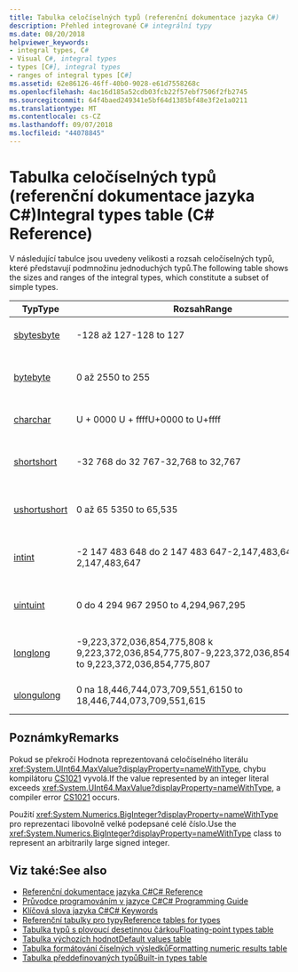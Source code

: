 ```yaml
---
title: Tabulka celočíselných typů (referenční dokumentace jazyka C#)
description: Přehled integrované C# integrální typy
ms.date: 08/20/2018
helpviewer_keywords:
- integral types, C#
- Visual C#, integral types
- types [C#], integral types
- ranges of integral types [C#]
ms.assetid: 62e86126-46ff-40b0-9028-e61d7558268c
ms.openlocfilehash: 4ac16d185a52cdb03fcb22f57ebf7506f2fb2745
ms.sourcegitcommit: 64f4baed249341e5bf64d1385bf48e3f2e1a0211
ms.translationtype: MT
ms.contentlocale: cs-CZ
ms.lasthandoff: 09/07/2018
ms.locfileid: "44078845"
---
```

# <a name="integral-types-table-c-reference"></a><span data-ttu-id="f1bac-103">Tabulka celočíselných typů (referenční dokumentace jazyka C#)</span><span class="sxs-lookup"><span data-stu-id="f1bac-103">Integral types table (C# Reference)</span></span>

<span data-ttu-id="f1bac-104">V následující tabulce jsou uvedeny velikosti a rozsah celočíselných typů, které představují podmnožinu jednoduchých typů.</span><span class="sxs-lookup"><span data-stu-id="f1bac-104">The following table shows the sizes and ranges of the integral types, which constitute a subset of simple types.</span></span>  
  
|<span data-ttu-id="f1bac-105">Typ</span><span class="sxs-lookup"><span data-stu-id="f1bac-105">Type</span></span>|<span data-ttu-id="f1bac-106">Rozsah</span><span class="sxs-lookup"><span data-stu-id="f1bac-106">Range</span></span>|<span data-ttu-id="f1bac-107">Velikost</span><span class="sxs-lookup"><span data-stu-id="f1bac-107">Size</span></span>|  
|----------|-----------|----------|  
|[<span data-ttu-id="f1bac-108">sbyte</span><span class="sxs-lookup"><span data-stu-id="f1bac-108">sbyte</span></span>](sbyte.md)|<span data-ttu-id="f1bac-109">-128 až 127</span><span class="sxs-lookup"><span data-stu-id="f1bac-109">-128 to 127</span></span>|<span data-ttu-id="f1bac-110">8bitové celé číslo se znaménkem</span><span class="sxs-lookup"><span data-stu-id="f1bac-110">Signed 8-bit integer</span></span>|  
|[<span data-ttu-id="f1bac-111">byte</span><span class="sxs-lookup"><span data-stu-id="f1bac-111">byte</span></span>](byte.md)|<span data-ttu-id="f1bac-112">0 až 255</span><span class="sxs-lookup"><span data-stu-id="f1bac-112">0 to 255</span></span>|<span data-ttu-id="f1bac-113">Celé číslo bez znaménka 8 bitů</span><span class="sxs-lookup"><span data-stu-id="f1bac-113">Unsigned 8-bit integer</span></span>|  
|[<span data-ttu-id="f1bac-114">char</span><span class="sxs-lookup"><span data-stu-id="f1bac-114">char</span></span>](char.md)|<span data-ttu-id="f1bac-115">U + 0000 U + ffff</span><span class="sxs-lookup"><span data-stu-id="f1bac-115">U+0000 to U+ffff</span></span>|<span data-ttu-id="f1bac-116">16bitový znak Unicode</span><span class="sxs-lookup"><span data-stu-id="f1bac-116">Unicode 16-bit character</span></span>|  
|[<span data-ttu-id="f1bac-117">short</span><span class="sxs-lookup"><span data-stu-id="f1bac-117">short</span></span>](short.md)|<span data-ttu-id="f1bac-118">-32 768 do 32 767</span><span class="sxs-lookup"><span data-stu-id="f1bac-118">-32,768 to 32,767</span></span>|<span data-ttu-id="f1bac-119">16bitové celé číslo se znaménkem</span><span class="sxs-lookup"><span data-stu-id="f1bac-119">Signed 16-bit integer</span></span>|  
|[<span data-ttu-id="f1bac-120">ushort</span><span class="sxs-lookup"><span data-stu-id="f1bac-120">ushort</span></span>](ushort.md)|<span data-ttu-id="f1bac-121">0 až 65 535</span><span class="sxs-lookup"><span data-stu-id="f1bac-121">0 to 65,535</span></span>|<span data-ttu-id="f1bac-122">Celé číslo bez znaménka 16 bitů</span><span class="sxs-lookup"><span data-stu-id="f1bac-122">Unsigned 16-bit integer</span></span>|  
|[<span data-ttu-id="f1bac-123">int</span><span class="sxs-lookup"><span data-stu-id="f1bac-123">int</span></span>](int.md)|<span data-ttu-id="f1bac-124">-2 147 483 648 do 2 147 483 647</span><span class="sxs-lookup"><span data-stu-id="f1bac-124">-2,147,483,648 to 2,147,483,647</span></span>|<span data-ttu-id="f1bac-125">32bitové celé číslo se znaménkem</span><span class="sxs-lookup"><span data-stu-id="f1bac-125">Signed 32-bit integer</span></span>|  
|[<span data-ttu-id="f1bac-126">uint</span><span class="sxs-lookup"><span data-stu-id="f1bac-126">uint</span></span>](uint.md)|<span data-ttu-id="f1bac-127">0 do 4 294 967 295</span><span class="sxs-lookup"><span data-stu-id="f1bac-127">0 to 4,294,967,295</span></span>|<span data-ttu-id="f1bac-128">Nepodepsané 32bitové celé číslo</span><span class="sxs-lookup"><span data-stu-id="f1bac-128">Unsigned 32-bit integer</span></span>|  
|[<span data-ttu-id="f1bac-129">long</span><span class="sxs-lookup"><span data-stu-id="f1bac-129">long</span></span>](long.md)|<span data-ttu-id="f1bac-130">-9,223,372,036,854,775,808 k 9,223,372,036,854,775,807</span><span class="sxs-lookup"><span data-stu-id="f1bac-130">-9,223,372,036,854,775,808 to 9,223,372,036,854,775,807</span></span>|<span data-ttu-id="f1bac-131">64bitové celé číslo se znaménkem</span><span class="sxs-lookup"><span data-stu-id="f1bac-131">Signed 64-bit integer</span></span>|  
|[<span data-ttu-id="f1bac-132">ulong</span><span class="sxs-lookup"><span data-stu-id="f1bac-132">ulong</span></span>](ulong.md)|<span data-ttu-id="f1bac-133">0 na 18,446,744,073,709,551,615</span><span class="sxs-lookup"><span data-stu-id="f1bac-133">0 to 18,446,744,073,709,551,615</span></span>|<span data-ttu-id="f1bac-134">64-bit znaménka.</span><span class="sxs-lookup"><span data-stu-id="f1bac-134">Unsigned 64-bit integer</span></span>|  

## <a name="remarks"></a><span data-ttu-id="f1bac-135">Poznámky</span><span class="sxs-lookup"><span data-stu-id="f1bac-135">Remarks</span></span>
  
<span data-ttu-id="f1bac-136">Pokud se překročí Hodnota reprezentovaná celočíselného literálu <xref:System.UInt64.MaxValue?displayProperty=nameWithType>, chybu kompilátoru [CS1021](../../misc/cs1021.md) vyvolá.</span><span class="sxs-lookup"><span data-stu-id="f1bac-136">If the value represented by an integer literal exceeds <xref:System.UInt64.MaxValue?displayProperty=nameWithType>, a compiler error [CS1021](../../misc/cs1021.md) occurs.</span></span>

<span data-ttu-id="f1bac-137">Použití <xref:System.Numerics.BigInteger?displayProperty=nameWithType> pro reprezentaci libovolně velké podepsané celé číslo.</span><span class="sxs-lookup"><span data-stu-id="f1bac-137">Use the <xref:System.Numerics.BigInteger?displayProperty=nameWithType> class to represent an arbitrarily large signed integer.</span></span>
  
## <a name="see-also"></a><span data-ttu-id="f1bac-138">Viz také:</span><span class="sxs-lookup"><span data-stu-id="f1bac-138">See also</span></span>

- [<span data-ttu-id="f1bac-139">Referenční dokumentace jazyka C#</span><span class="sxs-lookup"><span data-stu-id="f1bac-139">C# Reference</span></span>](../index.md)
- [<span data-ttu-id="f1bac-140">Průvodce programováním v jazyce C#</span><span class="sxs-lookup"><span data-stu-id="f1bac-140">C# Programming Guide</span></span>](../../programming-guide/index.md)
- [<span data-ttu-id="f1bac-141">Klíčová slova jazyka C#</span><span class="sxs-lookup"><span data-stu-id="f1bac-141">C# Keywords</span></span>](index.md)
- [<span data-ttu-id="f1bac-142">Referenční tabulky pro typy</span><span class="sxs-lookup"><span data-stu-id="f1bac-142">Reference tables for types</span></span>](reference-tables-for-types.md)
- [<span data-ttu-id="f1bac-143">Tabulka typů s plovoucí desetinnou čárkou</span><span class="sxs-lookup"><span data-stu-id="f1bac-143">Floating-point types table</span></span>](floating-point-types-table.md)
- [<span data-ttu-id="f1bac-144">Tabulka výchozích hodnot</span><span class="sxs-lookup"><span data-stu-id="f1bac-144">Default values table</span></span>](default-values-table.md)
- [<span data-ttu-id="f1bac-145">Tabulka formátování číselných výsledků</span><span class="sxs-lookup"><span data-stu-id="f1bac-145">Formatting numeric results table</span></span>](formatting-numeric-results-table.md)
- [<span data-ttu-id="f1bac-146">Tabulka předdefinovaných typů</span><span class="sxs-lookup"><span data-stu-id="f1bac-146">Built-in types table</span></span>](built-in-types-table.md)
